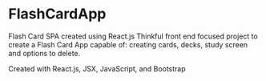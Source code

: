 # FlashCardApp
Flash Card SPA created using React.js
Thinkful front end focused project to create a Flash Card App capable of: creating cards, decks, study screen and options to delete.

Created with React.js, JSX, JavaScript, and Bootstrap
